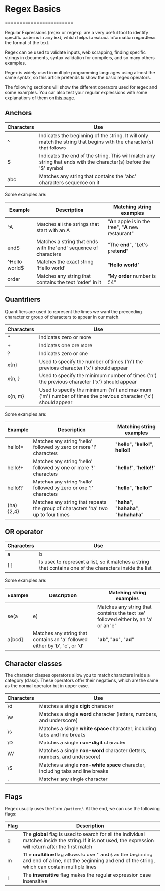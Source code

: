 # Regex Basics
========================

Regular Expressions (regex or regexp) are a very useful tool to identify specific patterns in any text, which helps to extract information regardless the format of the text.

Regex can be used to validate inputs, web scrapping, finding specific strings in documents, syntax validation for compilers, and so many others examples.

Regex is widely used in multiple programming languages using almost the same syntax, so this article pretends to show the basic regex operators.

The following sections will show the different operators used for regex and some examples. You can also test your regular expressions with some explanations of them on [this page](https://regex101.com).

Anchors
-------

| Characters | Use |
| --- | --- |
| ^ | Indicates the beginning of the string. It will only match the string that begins with the character(s) that follows |
| $ | Indicates the end of the string. This will match any string that ends with the character(s) before the '$' symbol |
| abc | Matches any string that contains the 'abc' characters sequence on it |

Some examples are:

| Example | Description | Matching string examples |
| --- | --- | --- |
| ^A | Matches all the strings that start with an A | "**A**n apple is in the tree", "**A** new restaurant" |
| end$ | Matches a string that ends with the 'end' sequence of characters | "The **end**", "Let's pret**end**" |
| ^Hello world$ | Matches the exact string 'Hello world' | "**Hello world**" |
| order | Matches any string that contains the text 'order' in it | "My **order** number is 54" |

Quantifiers
-----------

Quantifiers are used to represent the times we want the preeceding character or group of characters to appear in our match.

| Characters | Use |
| --- | --- |
| * | Indicates zero or more |
| + | Indicates one ore more |
| ? | Indicates zero or one |
| x{n} | Used to specify the number of times ('n') the previous character ('x') should appear |
| x{n, } | Used to specify the minimum number of times ('n') the previous character ('x') should appear |
| x{n, m} | Used to specify the minimum ('n') and maximum ('m') number of times the previous character ('x') should appear |

Some examples are:

| Example | Description | Matching string examples |
| --- | --- | --- |
| hello!* | Matches any string 'hello' followed by zero or more '!' characters | "**hello**", "**hello!**", **hello!!** |
| hello!+ | Matches any string 'hello' followed by one or more '!' characters | "**hello!**", "**hello!!**" |
| hello!? | Matches any string 'hello' followed by zero or one '!' characters | "**hello**", "**hello!**" |
| (ha){2,4} | Matches any string that repeats the group of characters 'ha' two up to four times | "**haha**", "**hahaha**", "**hahahaha**" |

OR operator
-----------

| Characters | Use |
| --- | --- |
| a|b | Matches any string that contains either 'a' or 'b' |
| [ ] | Is used to represent a list, so it matches a string that contains one of the characters inside the list |

Some examples are:

| Example | Description | Matching string examples |
| --- | --- | --- |
| se(a|e) | Matches any string that contains the text 'se' followed either by an 'a' or an 'e' | "**see**", "**sea**" |
| a[bcd] | Matches any string that contains an 'a' followed either by 'b', 'c', or 'd' | "**ab**", "**ac**", "**ad**" |

Character classes
-----------------

The character classes operators allow you to match characters inside a category (class). These operators offer their negations, which are the same as the normal operator but in upper case.

| Characters | Use |
| --- | --- |
| \d | Matches a single **digit** character |
| \w | Matches a single **word** character (letters, numbers, and underscore) |
| \s | Matches a single **white space** character, including tabs and line breaks |
| \D | Matches a single **non-digit** character |
| \W | Matches a single **non-word** character (letters, numbers, and underscore) |
| \S | Matches a single **non-white space** character, including tabs and line breaks |
| . | Matches any single character |

Flags
-----

Regex usually uses the form `/pattern/`. At the end, we can use the following flags:

| Flag | Description |
| --- | --- |
| g | The **global** flag is used to search for all the individual matches inside the string. If it is not used, the expression will return after the first match |
| m | The **multiline** flag allows to use `^` and `$` as the beginning and end of a line, not the beginning and end of the string, which can contain multiple lines |
| i | The **insensitive** flag makes the regular expression case insensitive |
